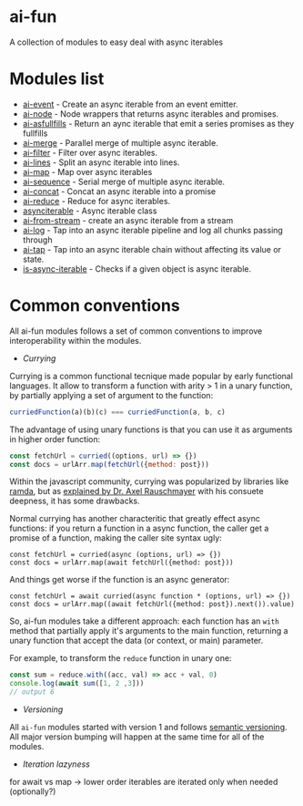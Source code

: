 # ai-fun

A collection of modules to easy deal with async iterables

# Modules list

* [ai-event](https://github.com/parro-it/ai-event#readme) - Create an async iterable from an event emitter.
* [ai-node](https://github.com/parro-it/ai-node#readme) - Node wrappers that returns async iterables and promises.
* [ai-asfullfills](https://github.com/parro-it/ai-asfullfills#readme) - Return an aync iterable that emit a series promises as they fullfills
* [ai-merge](https://github.com/parro-it/ai-merge#readme) - Parallel merge of multiple async iterable.
* [ai-filter](https://github.com/parro-it/ai-filter#readme) - Filter over async iterables.
* [ai-lines](https://github.com/parro-it/ai-lines#readme) - Split an async iterable into lines.
* [ai-map](https://github.com/parro-it/ai-map#readme) - Map over async iterables
* [ai-sequence](https://github.com/parro-it/ai-sequence#readme) - Serial  merge of multiple async iterable.
* [ai-concat](https://github.com/parro-it/ai-concat#readme) - Concat an async iterable into a promise
* [ai-reduce](https://github.com/parro-it/ai-reduce#readme) - Reduce for async iterables.
* [asynciterable](https://github.com/parro-it/asynciterable#readme) - Async iterable class
* [ai-from-stream](https://github.com/parro-it/ai-from-stream#readme) - create an async iterable from a stream
* [ai-log](https://github.com/parro-it/ai-log#readme) - Tap into an async iterable pipeline and log all chunks passing through
* [ai-tap](https://github.com/parro-it/ai-tap#readme) - Tap into an async iterable chain without affecting its value or state.
* [is-async-iterable](https://github.com/parro-it/is-async-iterable#readme) - Checks if a given object is async iterable.



# Common conventions

All ai-fun modules follows a set of common conventions to improve interoperability within the modules.

* _Currying_

Currying is a common functional tecnique made popular by early functional languages.
It allow to transform a function with arity > 1 in a unary function, by partially applying a set of argument to the function:

```js
curriedFunction(a)(b)(c) === curriedFunction(a, b, c)
```

The advantage of using unary functions is that you can use it
as arguments in higher order function:

```js
const fetchUrl = curried((options, url) => {})
const docs = urlArr.map(fetchUrl({method: post}))
```

Within the javascript community, currying was popularized by
libraries like [ramda](https://github.com/ramda/ramda), but as
[explained by Dr. Axel Rauschmayer](http://2ality.com/2017/11/currying-in-js.html) with his consuete deepness, it has some
drawbacks.

Normal currying has another characteritic that greatly
effect async functions: if you return a function in a async function,
the caller get a promise of a function, making the caller site syntax
ugly:

```
const fetchUrl = curried(async (options, url) => {})
const docs = urlArr.map(await fetchUrl({method: post}))
```

And things get worse if the function is an async generator:

```
const fetchUrl = await curried(async function * (options, url) => {})
const docs = urlArr.map((await fetchUrl({method: post}).next()).value)
```


So, ai-fun modules take a different approach: each function
has an `with` method that partially apply it's arguments to the main
function, returning a unary function that accept the data
(or context, or main) parameter.

For example, to transform the `reduce` function in unary
one:

```js
const sum = reduce.with((acc, val) => acc + val, 0)
console.log(await sum([1, 2 ,3]))
// output 6
```

* _Versioning_

All `ai-fun` modules started with version 1 and follows [semantic versioning](https://semver.org/).
All major version bumping will happen at the same time for all of the modules.

* _Iteration lazyness_

for await vs map -> lower order iterables are iterated only when needed
(optionally?)




